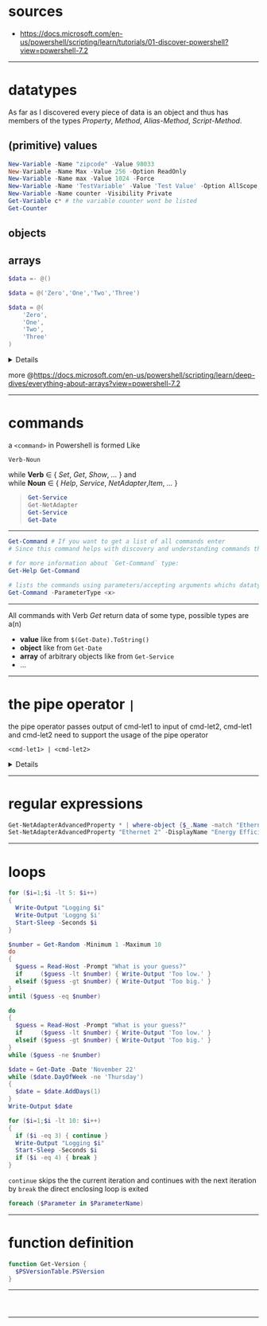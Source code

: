 # sources

+ https://docs.microsoft.com/en-us/powershell/scripting/learn/tutorials/01-discover-powershell?view=powershell-7.2


---

# datatypes

As far as I discovered every piece of data is an object and thus has members of the types *Property*, *Method*, *Alias-Method*, *Script-Method*.  

## (primitive) values
```powershell
New-Variable -Name "zipcode" -Value 98033
New-Variable -Name Max -Value 256 -Option ReadOnly
New-Variable -Name max -Value 1024 -Force
New-Variable -Name 'TestVariable' -Value 'Test Value' -Option AllScope,Constant
New-Variable -Name counter -Visibility Private
Get-Variable c* # the variable counter wont be listed
Get-Counter
```

## objects
## arrays 
  ```powershell
  $data =- @()
  ```
  ```powershell
  $data = @('Zero','One','Two','Three')
  ```
  ```powershell
  $data = @(
      'Zero',
      'One',
      'Two',
      'Three'
  )
  ```
  <details>
  the array object has predefined methods like `count`
  ```powershell
  PS> $data.count
  4
  ```
  
  ```powershell
  PS> $data[1]
  One
  PS> $data[-1]
  Three
  PS> $data[1..3]
  One
  Two
  Three
  PS> $data[3..1]
  Three
  Two
  One
  PS> $data[3,0,3]
  Three
  Zero
  Three
  ```
  
  ```powershell
  PS> $data.GetUpperBound(0)
  3
  PS> $data[ $data.GetUpperBound(0) ]
  Three
  ###############################
  # if elements of an array are objects
  PS> $data | ForEach-Object {$_.LastName}
  Marquette
  Doe
  Mustermann
  PS> $data | Select-Object -ExpandProperty LastName
  Marquette
  Doe
  Mustermann
  PS> $data.LastName
  Marquette
  Doe
  Mustermann
  #########
  PS> $data | Where-Object {$_.FirstName -eq 'Kevin'}
  FirstName LastName
  -----     ----
  Kevin     Marquette

  $data | Where FirstName -eq Kevin
  
  $data.Where({$_.FirstName -eq 'Kevin'})
  ```
  
  </details>

  more @https://docs.microsoft.com/en-us/powershell/scripting/learn/deep-dives/everything-about-arrays?view=powershell-7.2

---

# commands

a `<command>` in Powershell is formed Like
```
Verb-Noun
```
while **Verb** &isin; { _Set_, _Get_, _Show_, _..._ } and  
while **Noun** &isin; { _Help_, _Service_, _NetAdapter_,_Item_, _..._ }  
  
>```POWERSHELL
>Get-Service
>Get-NetAdapter
>Get-Service
>Get-Date
>```

--- 


```POWERSHELL
Get-Command # If you want to get a list of all commands enter
# Since this command helps with discovery and understanding commands the following may be said.

# for more information about `Get-Command` type:
Get-Help Get-Command 

# lists the commands using parameters/accepting arguments whichs datatype is `<x>`.  
Get-Command -ParameterType <x>

```

---

All commands with Verb _Get_ return data of some type, possible types are a(n)
+ **value** like from `$(Get-Date).ToString()`
+ **object** like from `Get-Date`
+ **array** of arbitrary objects like from `Get-Service`
+ ...

---

# the pipe operator `|`

the pipe operator passes output of cmd-let1 to input of cmd-let2, cmd-let1 and cmd-let2 need to support the usage of the pipe operator
```
<cmd-let1> | <cmd-let2>
```
<details>

this can be used in conjunction with filtering functions like:
+ `Get-Member`
  ```powershell
  Get-Service | Get-Member
  ```
  returns the attributes and methods the objects outputted by _Get-Service_ have.
+ `Where-Object`
  ```POWERSHELL
  Get-Service | Where-Object Name 'WSearch'
  ```
  ```POWERSHELL
  Get-Service | Where-Object Name -eq 'WSearch'
  ```
  ```POWERSHELL
  Get-Service | Where-Object {$_.Name -eq 'WSearch'}
  ```
  all three return objects returned by _Get-Service_ where the attribute name is equal to "WSearch".
+ `Select-Object`
  ```POWERSHELL
  Get-Service | Select-Object -Property DisplayName, Running, Status
  ```
  returns objects returned by _Get-Service_ but displays their properties _DisplayName_, _Running_ and _Status_ only.
+ `Sort-Object`
  ```powershell
  Get-Service | Sort-Object status
  ```
  sorts the objects returned by _Get-Service_ according to the value associated with the _parameter_ supplied to _Sort-Object_.
+ `ForEach-Object`
  ```powershell
  'x', 'y' | ForEach-Object { echo $_ }
  ```
+ `<command>`
  ```powershell
  Get-Appxpackage | where-object { $_.Name -match 'Zune' } | Remove-AppxPackage
  ```
  commands with the same noun usually take ones output as input for another
  or you check for commands with a specific parameter type `<x>` with
  ```powershell
  Get-Command -ParameterType <x>
  ```
</details>

---

# regular expressions

```powershell
Get-NetAdapterAdvancedProperty * | where-object {$_.Name -match "Ethernet [0-9]" -and $_.DisplayName -match "Energy"}
Set-NetAdapterAdvancedProperty "Ethernet 2" -DisplayName "Energy Efficient Ethernet" -DisplayValue "off"
```

---

# loops

```powershell
for ($i=1;$i -lt 5: $i++)
{
  Write-Output "Logging $i"
  Write-Output 'Loggng $i'
  Start-Sleep -Seconds $i
}
```

```powershell
$number = Get-Random -Minimum 1 -Maximum 10
do 
{
  $guess = Read-Host -Prompt "What is your guess?"
  if     ($guess -lt $number) { Write-Output 'Too low.' }
  elseif ($guess -gt $number) { Write-Output 'Too big.' }
}
until ($guess -eq $number)
```

```powershell
do 
{
  $guess = Read-Host -Prompt "What is your guess?"
  if     ($guess -lt $number) { Write-Output 'Too low.' }
  elseif ($guess -gt $number) { Write-Output 'Too big.' }
}
while ($guess -ne $number)
```

```powershell
$date = Get-Date -Date 'November 22'
while ($date.DayOfWeek -ne 'Thursday')
{
  $date = $date.AddDays(1)
}
Write-Output $date
```

```powershell
for ($i=1;$i -lt 10: $i++)
{
  if ($i -eq 3) { continue }
  Write-Output "Logging $i"
  Start-Sleep -Seconds $i
  if ($i -eq 4) { break }
}
```
`continue` skips the the current iteration and continues with the next iteration
by `break` the direct enclosing loop is exited

```powershell
foreach ($Parameter in $ParameterName)
```

---
# function definition

```powershell
function Get-Version {
  $PSVersionTable.PSVersion
}
```

----

#

```powershell

```

----

#

```powershell

```
